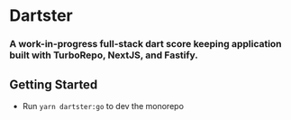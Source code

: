 # Dartster
### A work-in-progress full-stack dart score keeping application built with TurboRepo, NextJS, and Fastify.

## Getting Started

- Run `yarn dartster:go` to dev the monorepo
